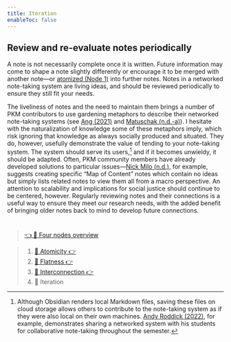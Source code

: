 ```yaml
---
title: Iteration
enableToc: false
---
```


## Review and re-evaluate notes periodically

A note is not necessarily complete once it is written. Future information may come to shape a note slightly differently or encourage it to be merged with another note—or [atomized (Node 1)](Atomicity.md) into further notes. Notes in a networked note-taking system are living ideas, and should be reviewed periodically to ensure they still fit your needs.

The liveliness of notes and the need to maintain them brings a number of PKM contributors to use gardening metaphors to describe their networked note-taking systems (see [Ang (2021)](References/Ang,%202021.md) and [Matuschak (n.d.-a)](References/Matuschak,%20nd-a.md)). I hesitate with the naturalization of knowledge some of these metaphors imply, which risk ignoring that knowledge as always socially produced and situated. They do, however, usefully demonstrate the value of tending to your note-taking system. The system should serve its users,[^3] and if it becomes unwieldy, it should be adapted. Often, PKM community members have already developed solutions to particular issues—[Nick Milo (n.d.)](References/Milo,%20nd.md), for example, suggests creating specific “Map of Content” notes which contain no ideas but simply lists related notes to view them all from a macro perspective. An attention to scalability and implications for social justice should continue to be centered, however. Regularly reviewing notes and their connections is a useful way to ensure they meet our research needs, with the added benefit of bringing older notes back to mind to develop future connections.

[^3]: Although Obsidian renders local Markdown files, saving these files on cloud storage allows others to contribute to the note-taking system as if they were also local on their own machines. [Andy Roddick (2022)](References/Roddick,%202022.md), for example, demonstrates sharing a networked system with his students for collaborative note-taking throughout the semester.

# 

 > 
 > [👈 📖 Four nodes overview](Four%20nodes%20of%20a%20feminist%20note-taking%20methodology.md)

 > 
 > 1. [📖 Atomicity 👉 ](Atomicity.md)
 > 1. [📖 Flatness 👉 ](Flatness.md)
 > 1. [📖 Interconnection 👉 ](Interconnection.md)
 > 1. 📖 Iteration
